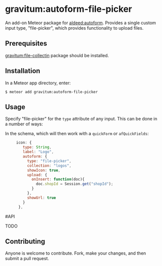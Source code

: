 gravitum:autoform-file-picker
=========================

An add-on Meteor package for [aldeed:autoform](https://github.com/aldeed/meteor-autoform). Provides a single custom input type, "file-picker", which provides functionality to upload files.

## Prerequisites

[gravitum:file-collectin](https://github.com/gravitum/meteor-file-collection) package should be installed.


## Installation

In a Meteor app directory, enter:

```
$ meteor add gravitum:autoform-file-picker
```

## Usage

Specify "file-picker" for the `type` attribute of any input. This can be done in a number of ways:

In the schema, which will then work with a `quickForm` or `afQuickFields`:

```js
     icon: {
        type: String,
        label: "Logo",
        autoform: {
          type: "file-picker",
          collection: "logos",
          showIcon: true,
          upload: {
            onInsert: function(doc){
              doc.shopId = Session.get("shopId");
            }
          },
          showUrl: true
        }
      },
```
#API

TODO


## Contributing

Anyone is welcome to contribute. Fork, make your changes, and then submit a pull request.
